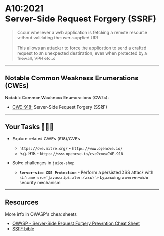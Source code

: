 # A10:2021<br>Server-Side Request Forgery (SSRF)

>Occur whenever a web application is fetching a remote resource without validating the user-supplied URL.<br><br>This allows an attacker to force the application to send a crafted request to an unexpected destination, even when protected by a firewall, VPN etc..s

---
## Notable Common Weakness Enumerations (CWEs)

Notable Common Weakness Enumerations (CWEs):

- [CWE-918:](https://cwe.mitre.org/data/definitions/918.html)
Server-Side Request Forgery (SSRF)

---
## Your Tasks 🧑🏻‍💻

- Explore related CWEs (918)/CVEs
  - `https://cwe.mitre.org/` - `https://www.opencve.io/`<!-- .element: style="font-size:0.8em"-->
  - e.g. 918 - `https://www.opencve.io/cve?cwe=CWE-918`<!-- .element: style="font-size:0.8em"-->


- Solve challenges in `juice-shop`
    - **`Server-side XSS Protection`** - Perform a persisted XSS attack with `<iframe src="javascript:alert(`xss`)">` bypassing a server-side security mechanism.

---
## Resources

More info in OWASP's cheat sheets

- [OWASP - Server-Side Request Forgery Prevention Cheat Sheet](https://cheatsheetseries.owasp.org/cheatsheets/Server_Side_Request_Forgery_Prevention_Cheat_Sheet.html)
- [SSRF bible](https://cheatsheetseries.owasp.org/assets/Server_Side_Request_Forgery_Prevention_Cheat_Sheet_SSRF_Bible.pdf)
